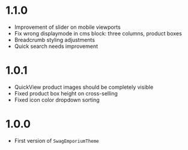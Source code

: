 # 1.1.0
- Improvement of slider on mobile viewports
- Fix wrong displaymode in cms block: three columns, product boxes
- Breadcrumb styling adjustments
- Quick search needs improvement

# 1.0.1
- QuickView product images should be completely visible
- Fixed product box height on cross-selling
- Fixed icon color dropdown sorting

# 1.0.0
- First version of `SwagEmporiumTheme`
